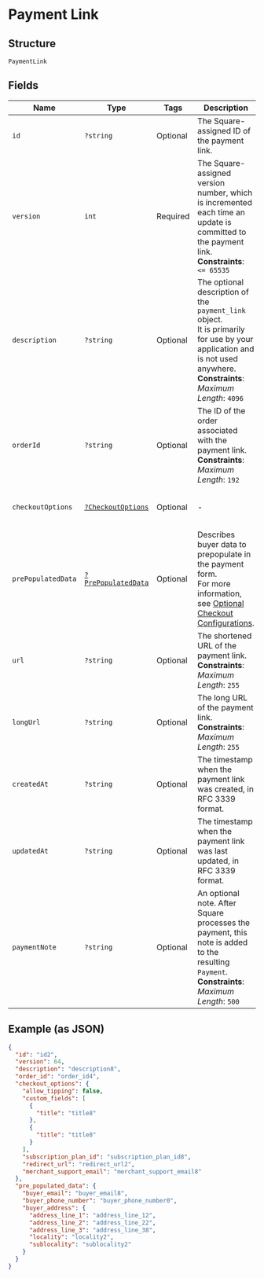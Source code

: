 
# Payment Link

## Structure

`PaymentLink`

## Fields

| Name | Type | Tags | Description | Getter | Setter |
|  --- | --- | --- | --- | --- | --- |
| `id` | `?string` | Optional | The Square-assigned ID of the payment link. | getId(): ?string | setId(?string id): void |
| `version` | `int` | Required | The Square-assigned version number, which is incremented each time an update is committed to the payment link.<br>**Constraints**: `<= 65535` | getVersion(): int | setVersion(int version): void |
| `description` | `?string` | Optional | The optional description of the `payment_link` object.<br>It is primarily for use by your application and is not used anywhere.<br>**Constraints**: *Maximum Length*: `4096` | getDescription(): ?string | setDescription(?string description): void |
| `orderId` | `?string` | Optional | The ID of the order associated with the payment link.<br>**Constraints**: *Maximum Length*: `192` | getOrderId(): ?string | setOrderId(?string orderId): void |
| `checkoutOptions` | [`?CheckoutOptions`](../../doc/models/checkout-options.md) | Optional | - | getCheckoutOptions(): ?CheckoutOptions | setCheckoutOptions(?CheckoutOptions checkoutOptions): void |
| `prePopulatedData` | [`?PrePopulatedData`](../../doc/models/pre-populated-data.md) | Optional | Describes buyer data to prepopulate in the payment form.<br>For more information,<br>see [Optional Checkout Configurations](https://developer.squareup.com/docs/checkout-api/optional-checkout-configurations). | getPrePopulatedData(): ?PrePopulatedData | setPrePopulatedData(?PrePopulatedData prePopulatedData): void |
| `url` | `?string` | Optional | The shortened URL of the payment link.<br>**Constraints**: *Maximum Length*: `255` | getUrl(): ?string | setUrl(?string url): void |
| `longUrl` | `?string` | Optional | The long URL of the payment link.<br>**Constraints**: *Maximum Length*: `255` | getLongUrl(): ?string | setLongUrl(?string longUrl): void |
| `createdAt` | `?string` | Optional | The timestamp when the payment link was created, in RFC 3339 format. | getCreatedAt(): ?string | setCreatedAt(?string createdAt): void |
| `updatedAt` | `?string` | Optional | The timestamp when the payment link was last updated, in RFC 3339 format. | getUpdatedAt(): ?string | setUpdatedAt(?string updatedAt): void |
| `paymentNote` | `?string` | Optional | An optional note. After Square processes the payment, this note is added to the<br>resulting `Payment`.<br>**Constraints**: *Maximum Length*: `500` | getPaymentNote(): ?string | setPaymentNote(?string paymentNote): void |

## Example (as JSON)

```json
{
  "id": "id2",
  "version": 64,
  "description": "description8",
  "order_id": "order_id4",
  "checkout_options": {
    "allow_tipping": false,
    "custom_fields": [
      {
        "title": "title8"
      },
      {
        "title": "title8"
      }
    ],
    "subscription_plan_id": "subscription_plan_id8",
    "redirect_url": "redirect_url2",
    "merchant_support_email": "merchant_support_email8"
  },
  "pre_populated_data": {
    "buyer_email": "buyer_email8",
    "buyer_phone_number": "buyer_phone_number0",
    "buyer_address": {
      "address_line_1": "address_line_12",
      "address_line_2": "address_line_22",
      "address_line_3": "address_line_38",
      "locality": "locality2",
      "sublocality": "sublocality2"
    }
  }
}
```


